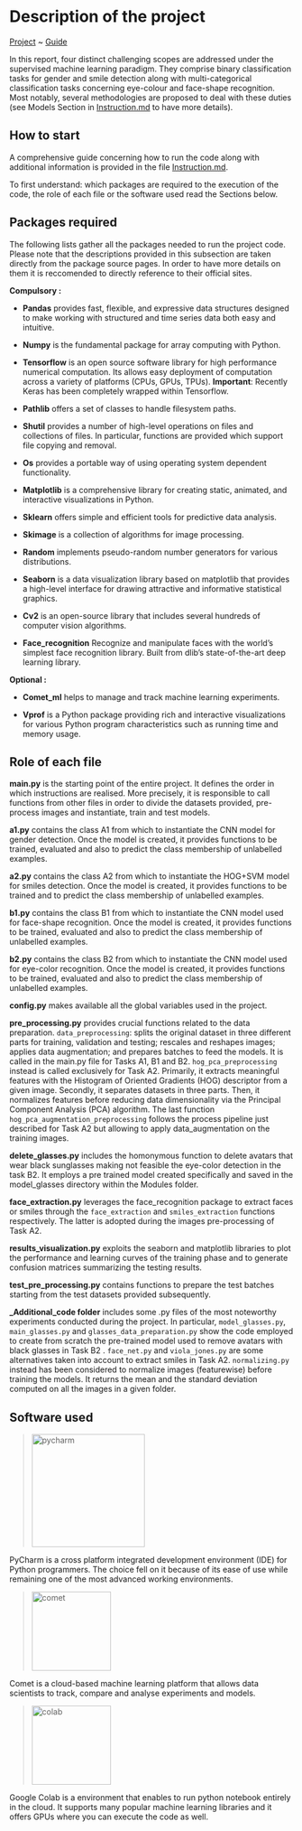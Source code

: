 # Description of the project

[Project](https://github.com/EdoardoGruppi/AMLS_assignment20_21.git) ~ [Guide](https://github.com/EdoardoGruppi/AMLS_assignment20_21/blob/main/Instructions.md)

In this report, four distinct challenging scopes are addressed under the supervised machine learning paradigm. They comprise binary classification tasks for gender and smile detection along with multi-categorical classification tasks concerning eye-colour and face-shape recognition. Most notably, several methodologies are proposed to deal with these duties (see Models Section in [Instruction.md](https://github.com/EdoardoGruppi/AMLS_assignment20_21/blob/main/Instructions.md) to have more details).

## How to start

A comprehensive guide concerning how to run the code along with additional information is provided in the file [Instruction.md](https://github.com/EdoardoGruppi/AMLS_assignment20_21/blob/main/Instructions.md).

To first understand: which packages are required to the execution of the code, the role of each file or the software used read the Sections below.

## Packages required

The following lists gather all the packages needed to run the project code.
Please note that the descriptions provided in this subsection are taken directly from the package source pages. In order to have more details on them it is reccomended to directly reference to their official sites.

**Compulsory :**

- **Pandas** provides fast, flexible, and expressive data structures designed to make working with structured and time series data both easy and intuitive.

- **Numpy** is the fundamental package for array computing with Python.

- **Tensorflow** is an open source software library for high performance numerical computation. Its allows easy deployment of computation across a variety of platforms (CPUs, GPUs, TPUs). **Important**: Recently Keras has been completely wrapped within Tensorflow.

- **Pathlib** offers a set of classes to handle filesystem paths.

- **Shutil** provides a number of high-level operations on files and collections of files. In particular, functions are provided which support file copying and removal.

- **Os** provides a portable way of using operating system dependent functionality.

- **Matplotlib** is a comprehensive library for creating static, animated, and interactive visualizations in Python.

- **Sklearn** offers simple and efficient tools for predictive data analysis.

- **Skimage** is a collection of algorithms for image processing.

- **Random** implements pseudo-random number generators for various distributions.

- **Seaborn** is a data visualization library based on matplotlib that provides a high-level interface for drawing attractive and informative statistical graphics.

- **Cv2** is an open-source library that includes several hundreds of computer vision algorithms.

- **Face_recognition** Recognize and manipulate faces with the world’s simplest face recognition library. Built from dlib’s state-of-the-art deep learning library.

**Optional :**

- **Comet_ml** helps to manage and track machine learning experiments.

- **Vprof** is a Python package providing rich and interactive visualizations for various Python program characteristics such as running time and memory usage.

## Role of each file

**main.py** is the starting point of the entire project. It defines the order in which instructions are realised. More precisely, it is responsible to call functions from other files in order to divide the datasets provided, pre-process images and instantiate, train and test models.

**a1.py** contains the class A1 from which to instantiate the CNN model for gender detection. Once the model is created, it provides functions to be trained, evaluated and also to predict the class membership of unlabelled examples.

**a2.py** contains the class A2 from which to instantiate the HOG+SVM model for smiles detection. Once the model is created, it provides functions to be trained and to predict the class membership of unlabelled examples.

**b1.py** contains the class B1 from which to instantiate the CNN model used for face-shape recognition. Once the model is created, it provides functions to be trained, evaluated and also to predict the class membership of unlabelled examples.

**b2.py** contains the class B2 from which to instantiate the CNN model used for eye-color recognition. Once the model is created, it provides functions to be trained, evaluated and also to predict the class membership of unlabelled examples.

**config.py** makes available all the global variables used in the project.

**pre_processing.py** provides crucial functions related to the data preparation. `data_preprocessing`: splits the original dataset in three different parts for training, validation and testing; rescales and reshapes images; applies data augmentation; and prepares batches to feed the models. It is called in the main.py file for Tasks A1, B1 and B2. `hog_pca_preprocessing` instead is called exclusively for Task A2. Primarily, it extracts meaningful features with the Histogram of Oriented Gradients (HOG) descriptor from a given image. Secondly, it separates datasets in three parts. Then, it normalizes features before reducing data dimensionality via the Principal Component Analysis (PCA) algorithm. The last function `hog_pca_augmentation_preprocessing` follows the process pipeline just described for Task A2 but allowing to apply data_augmentation on the training images.

**delete_glasses.py** includes the homonymous function to delete avatars that wear black sunglasses making not feasible the eye-color detection in the task B2. It employs a pre trained model created specifically and saved in the model_glasses directory within the Modules folder.

**face_extraction.py** leverages the face_recognition package to extract faces or smiles through the `face_extraction` and `smiles_extraction` functions respectively. The latter is adopted during the images pre-processing of Task A2.

**results_visualization.py** exploits the seaborn and matplotlib libraries to plot the performance and learning curves of the training phase and to generate confusion matrices summarizing the testing results.

**test_pre_processing.py** contains functions to prepare the test batches starting from the test datasets provided subsequently.

**\_Additional_code folder** includes some .py files of the most noteworthy experiments conducted during the project. In particular, `model_glasses.py`, `main_glasses.py` and `glasses_data_preparation.py` show the code employed to create from scratch the pre-trained model used to remove avatars with black glasses in Task B2 . `face_net.py` and `viola_jones.py` are some alternatives taken into account to extract smiles in Task A2. `normalizing.py` instead has been considered to normalize images (featurewise) before training the models. It returns the mean and the standard deviation computed on all the images in a given folder.

## Software used

> <img src="https://financesonline.com/uploads/2019/08/PyCharm_Logo1.png" width="200" alt="pycharm">

PyCharm is a cross platform integrated development environment (IDE) for Python programmers. The choice
fell on it because of its ease of use while remaining one of the most advanced working environments.

> <img src="https://camo.githubusercontent.com/9e56fd69605928b657fcc0996cebf32d5bb73c46/68747470733a2f2f7777772e636f6d65742e6d6c2f696d616765732f6c6f676f5f636f6d65745f6c696768742e706e67" width="140" alt="comet">

Comet is a cloud-based machine learning platform that allows data scientists to track, compare and
analyse experiments and models.

> <img src="https://cdn-images-1.medium.com/max/1200/1*Lad06lrjlU9UZgSTHUoyfA.png" width="140" alt="colab">

Google Colab is a environment that enables to run python notebook entirely in the cloud. It supports many
popular machine learning libraries and it offers GPUs where you can execute the code as well.

<!---
## References

```
@article{citation-example,
  title={Image-to-Image Translation},
  author={Isola, Phillip and Zhu, Jun-Yan and Zhou, Tinghui and Efros, Alexei A},
  journal={CVPR},
  year={2017}
}
```
--->
